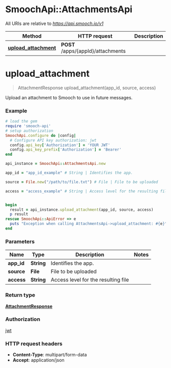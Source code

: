 # SmoochApi::AttachmentsApi

All URIs are relative to *https://api.smooch.io/v1*

Method | HTTP request | Description
------------- | ------------- | -------------
[**upload_attachment**](AttachmentsApi.md#upload_attachment) | **POST** /apps/{appId}/attachments | 


# **upload_attachment**
> AttachmentResponse upload_attachment(app_id, source, access)



Upload an attachment to Smooch to use in future messages.

### Example
```ruby
# load the gem
require 'smooch-api'
# setup authorization
SmoochApi.configure do |config|
  # Configure API key authorization: jwt
  config.api_key['Authorization'] = 'YOUR JWT'
  config.api_key_prefix['Authorization'] = 'Bearer'
end

api_instance = SmoochApi::AttachmentsApi.new

app_id = "app_id_example" # String | Identifies the app.

source = File.new("/path/to/file.txt") # File | File to be uploaded

access = "access_example" # String | Access level for the resulting file


begin
  result = api_instance.upload_attachment(app_id, source, access)
  p result
rescue SmoochApi::ApiError => e
  puts "Exception when calling AttachmentsApi->upload_attachment: #{e}"
end
```

### Parameters

Name | Type | Description  | Notes
------------- | ------------- | ------------- | -------------
 **app_id** | **String**| Identifies the app. | 
 **source** | **File**| File to be uploaded | 
 **access** | **String**| Access level for the resulting file | 

### Return type

[**AttachmentResponse**](AttachmentResponse.md)

### Authorization

[jwt](../README.md#jwt)

### HTTP request headers

 - **Content-Type**: multipart/form-data
 - **Accept**: application/json



